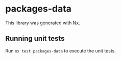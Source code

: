 # packages-data

This library was generated with [Nx](https://nx.dev).

## Running unit tests

Run `nx test packages-data` to execute the unit tests.
